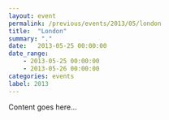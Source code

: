 ```yaml
---
layout: event
permalink: /previous/events/2013/05/london
title:  "London"
summary: "."
date:   2013-05-25 00:00:00
date_range:
    - 2013-05-25 00:00:00
    - 2013-05-26 00:00:00
categories: events
label: 2013
---
```


Content goes here...